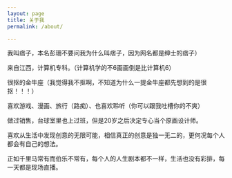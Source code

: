 ```yaml
---
layout: page
title: 关于我
permalink: /about/

---
```

我叫痞子，本名彭珊不要问我为什么叫痞子，因为网名都是绅士的痞子）

来自江西，计算机专科。（计算机学的不6画画倒是比计算机6）

很抠的金牛座（我觉得我不抠啊，不知道为什么一提金牛座都先想到的是很抠！！！）

喜欢游戏、漫画、旅行（路痴）、也喜欢聆听（你可以跟我吐槽你的不爽）

做过销售，台球室里也上过班，但是20岁之后决定专心当个原画设计师。

喜欢从生活中发现创意的无限可能，相信真正的创意是独一无二的，更何况每个人都会有自己的想法。

正如千里马常有而伯乐不常有，每个人的人生剧本都不一样，生活也没有彩排，每一天都是现场直播。